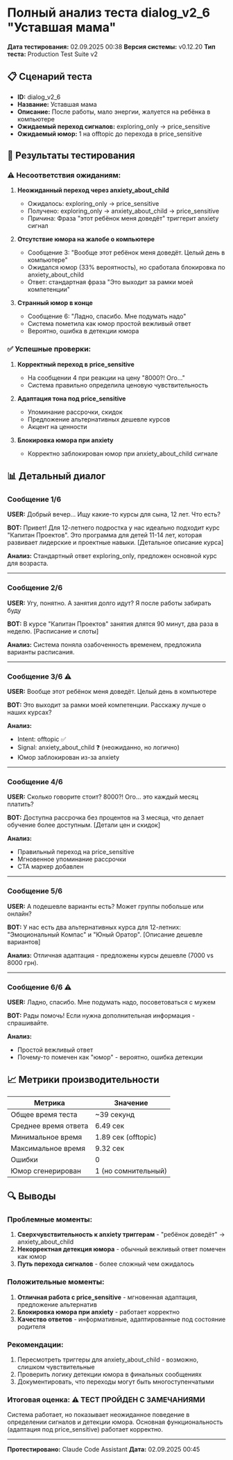 # Полный анализ теста dialog_v2_6 "Уставшая мама"

**Дата тестирования:** 02.09.2025 00:38
**Версия системы:** v0.12.20
**Тип теста:** Production Test Suite v2

## 📋 Сценарий теста

- **ID:** dialog_v2_6
- **Название:** Уставшая мама
- **Описание:** После работы, мало энергии, жалуется на ребёнка в компьютере
- **Ожидаемый переход сигналов:** exploring_only → price_sensitive
- **Ожидаемый юмор:** 1 на offtopic до перехода в price_sensitive

## 🎯 Результаты тестирования

### ⚠️ Несоответствия ожиданиям:

1. **Неожиданный переход через anxiety_about_child**
   - Ожидалось: exploring_only → price_sensitive
   - Получено: exploring_only → anxiety_about_child → price_sensitive
   - Причина: Фраза "этот ребёнок меня доведёт" триггерит anxiety сигнал

2. **Отсутствие юмора на жалобе о компьютере**
   - Сообщение 3: "Вообще этот ребёнок меня доведёт. Целый день в компьютере"
   - Ожидался юмор (33% вероятность), но сработала блокировка по anxiety_about_child
   - Ответ: стандартная фраза "Это выходит за рамки моей компетенции"

3. **Странный юмор в конце**
   - Сообщение 6: "Ладно, спасибо. Мне подумать надо"
   - Система пометила как юмор простой вежливый ответ
   - Вероятно, ошибка в детекции юмора

### ✅ Успешные проверки:

1. **Корректный переход в price_sensitive**
   - На сообщении 4 при реакции на цену "8000?! Ого..."
   - Система правильно определила ценовую чувствительность

2. **Адаптация тона под price_sensitive**
   - Упоминание рассрочки, скидок
   - Предложение альтернативных дешевле курсов
   - Акцент на ценности

3. **Блокировка юмора при anxiety**
   - Корректно заблокирован юмор при anxiety_about_child сигнале

## 📊 Детальный диалог

### Сообщение 1/6
**USER:** Добрый вечер... Ищу какие-то курсы для сына, 12 лет. Что есть?

**BOT:** Привет! Для 12-летнего подростка у нас идеально подходит курс "Капитан Проектов". Это программа для детей 11-14 лет, которая развивает лидерские и проектные навыки. [Детальное описание курса]

**Анализ:** Стандартный ответ exploring_only, предложен основной курс для возраста.

---

### Сообщение 2/6
**USER:** Угу, понятно. А занятия долго идут? Я после работы забирать буду

**BOT:** В курсе "Капитан Проектов" занятия длятся 90 минут, два раза в неделю. [Расписание и слоты]

**Анализ:** Система поняла озабоченность временем, предложила варианты расписания.

---

### Сообщение 3/6 ⚠️
**USER:** Вообще этот ребёнок меня доведёт. Целый день в компьютере

**BOT:** Это выходит за рамки моей компетенции. Расскажу лучше о наших курсах?

**Анализ:** 
- Intent: offtopic ✅
- Signal: anxiety_about_child ❓ (неожиданно, но логично)
- Юмор заблокирован из-за anxiety

---

### Сообщение 4/6
**USER:** Сколько говорите стоит? 8000?! Ого... это каждый месяц платить?

**BOT:** Доступна рассрочка без процентов на 3 месяца, что делает обучение более доступным. [Детали цен и скидок]

**Анализ:** 
- Правильный переход на price_sensitive
- Мгновенное упоминание рассрочки
- CTA маркер добавлен

---

### Сообщение 5/6
**USER:** А подешевле варианты есть? Может группы побольше или онлайн?

**BOT:** У нас есть два альтернативных курса для 12-летних: "Эмоциональный Компас" и "Юный Оратор". [Описание дешевле вариантов]

**Анализ:** Отличная адаптация - предложены курсы дешевле (7000 vs 8000 грн).

---

### Сообщение 6/6 ⚠️
**USER:** Ладно, спасибо. Мне подумать надо, посоветоваться с мужем

**BOT:** Рады помочь! Если нужна дополнительная информация - спрашивайте.

**Анализ:** 
- Простой вежливый ответ
- Почему-то помечен как "юмор" - вероятно, ошибка детекции

## 📈 Метрики производительности

| Метрика | Значение |
|---------|----------|
| Общее время теста | ~39 секунд |
| Среднее время ответа | 6.49 сек |
| Минимальное время | 1.89 сек (offtopic) |
| Максимальное время | 9.32 сек |
| Ошибки | 0 |
| Юмор сгенерирован | 1 (но сомнительный) |

## 🔍 Выводы

### Проблемные моменты:
1. **Сверхчувствительность к anxiety триггерам** - "ребёнок доведёт" → anxiety_about_child
2. **Некорректная детекция юмора** - обычный вежливый ответ помечен как юмор
3. **Путь перехода сигналов** - более сложный чем ожидалось

### Положительные моменты:
1. **Отличная работа с price_sensitive** - мгновенная адаптация, предложение альтернатив
2. **Блокировка юмора при anxiety** - работает корректно
3. **Качество ответов** - информативные, адаптированные под состояние родителя

### Рекомендации:
1. Пересмотреть триггеры для anxiety_about_child - возможно, слишком чувствительные
2. Проверить логику детекции юмора в финальных сообщениях
3. Документировать, что переходы могут быть многоступенчатыми

### Итоговая оценка: ⚠️ **ТЕСТ ПРОЙДЕН С ЗАМЕЧАНИЯМИ**

Система работает, но показывает неожиданное поведение в определении сигналов и детекции юмора. Основная функциональность (адаптация под price_sensitive) работает корректно.

---

**Протестировано:** Claude Code Assistant
**Дата:** 02.09.2025 00:45